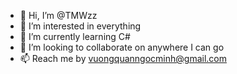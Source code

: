 - 👋 Hi, I’m @TMWzz
- 👀 I’m interested in everything
- 🌱 I’m currently learning C#
- 💞️ I’m looking to collaborate on anywhere I can go
- 📫 Reach me by vuongquanngocminh@gmail.com

<!---
TMWzz/TMWzz is a ✨ special ✨ repository because its `README.md` (this file) appears on your GitHub profile.
You can click the Preview link to take a look at your changes.
--->

